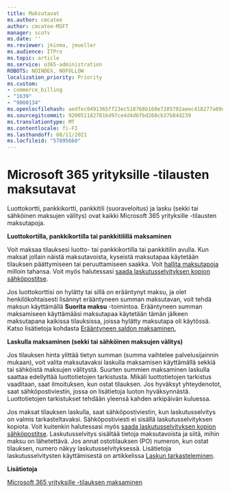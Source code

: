 ```yaml
---
title: Maksutavat
ms.author: cmcatee
author: cmcatee-MSFT
manager: scotv
ms.date: ''
ms.reviewer: jkinma, jmueller
ms.audience: ITPro
ms.topic: article
ms.service: o365-administration
ROBOTS: NOINDEX, NOFOLLOW
localization_priority: Priority
ms.custom:
- commerce_billing
- "1639"
- "9000134"
ms.openlocfilehash: aedfec0491365ff23ec518768b160e7285702aeec418277a89e8079fb2ac6896
ms.sourcegitcommit: 920051182781bd97ce4d4d6fbd268cb37b84d239
ms.translationtype: MT
ms.contentlocale: fi-FI
ms.lasthandoff: 08/11/2021
ms.locfileid: "57895660"
---
```

# <a name="payment-options-for-microsoft-365-for-business-subscriptions"></a>Microsoft 365 yrityksille -tilausten maksutavat
  
Luottokortti, pankkikortti, pankkitili (suoraveloitus) ja lasku (sekki tai sähköinen maksujen välitys) ovat kaikki Microsoft 365 yrityksille -tilausten maksutapoja.
  
**Luottokortilla, pankkikortilla tai pankkitilillä maksaminen**
  
Voit maksaa tilauksesi luotto- tai pankkikortilla tai pankkitilin avulla. Kun maksat jollain näistä maksutavoista, kyseistä maksutapaa käytetään tilauksen päättymiseen tai peruuttamiseen saakka. Voit [hallita maksutapoja](https://docs.microsoft.com/microsoft-365/commerce/billing-and-payments/manage-payment-methods) milloin tahansa. Voit myös halutessasi [saada laskutusselvityksen kopion sähköpostitse](https://docs.microsoft.com/microsoft-365/commerce/billing-and-payments/view-your-bill-or-invoice#receive-a-copy-of-your-billing-statement-in-email).

Jos luottokorttisi on hylätty tai sillä on erääntynyt maksu, ja olet henkilökohtaisesti lisännyt erääntyneen summan maksutavan, voit tehdä maksun käyttämällä **Suorita maksu** -toimintoa. Erääntyneen summan maksamiseen käyttämääsi maksutapaa käytetään tämän jälkeen maksutapana kaikissa tilauksissa, joissa hylätty maksutapa oli käytössä. Katso lisätietoja kohdasta [Erääntyneen saldon maksaminen.](https://docs.microsoft.com/microsoft-365/commerce/billing-and-payments/pay-for-your-subscription#what-if-i-have-an-outstanding-balance)

**Laskulla maksaminen (sekki tai sähköinen maksujen välitys)**
  
Jos tilauksen hinta ylittää tietyn summan (summa vaihtelee palvelusijainnin mukaan), voit valita maksutavaksi laskulla maksamisen käyttämällä sekkiä tai sähköistä maksujen välitystä. Suurten summien maksaminen laskulla saattaa edellyttää luottotietojen tarkistusta. Mikäli luottotietojen tarkistus vaaditaan, saat ilmoituksen, kun ostat tilauksen. Jos hyväksyt yhteydenotot, saat sähköpostiviestin, jossa on lisätietoja luoton hyväksynnästä. Luottotietojen tarkistukset tehdään yleensä kahden arkipäivän kuluessa.

Jos maksat tilauksen laskulla, saat sähköpostiviestin, kun laskutusselvitys on valmis tarkasteltavaksi. Sähköpostiviesti ei sisällä laskutusselvityksen kopiota. Voit kuitenkin halutessasi myös [saada laskutusselvityksen kopion sähköpostitse](https://docs.microsoft.com/microsoft-365/commerce/billing-and-payments/view-your-bill-or-invoice#receive-a-copy-of-your-billing-statement-in-email). Laskutusselvitys sisältää tietoja maksutavoista ja siitä, mihin maksu on lähetettävä. Jos annat ostotilauksen (PO) numeron, kun ostat tilauksen, numero näkyy laskutusselvityksessä. Lisätietoja laskutusselvitysten käyttämisestä on artikkelissa [Laskun tarkasteleminen](https://docs.microsoft.com/microsoft-365/commerce/billing-and-payments/view-your-bill-or-invoice).
  
**Lisätietoja**
  
[Microsoft 365 yrityksille -tilauksen maksaminen](https://docs.microsoft.com/microsoft-365/commerce/billing-and-payments/pay-for-your-subscription)